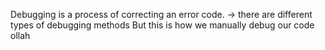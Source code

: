 Debugging is a process of correcting an error code.
  -> there are different types of debugging methods
  But this is how we manually debug our code ollah